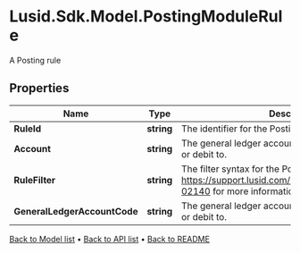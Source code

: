 # Lusid.Sdk.Model.PostingModuleRule
A Posting rule

## Properties

Name | Type | Description | Notes
------------ | ------------- | ------------- | -------------
**RuleId** | **string** | The identifier for the Posting Rule. | 
**Account** | **string** | The general ledger account to post the Activity credit or debit to. | [optional] 
**RuleFilter** | **string** | The filter syntax for the Posting Rule. See https://support.lusid.com/knowledgebase/article/KA-02140 for more information on filter syntax. | 
**GeneralLedgerAccountCode** | **string** | The general ledger account to post the Activity credit or debit to. | [optional] 

[Back to Model list](../README.md#documentation-for-models) &#8226; [Back to API list](../README.md#documentation-for-api-endpoints) &#8226; [Back to README](../README.md)

